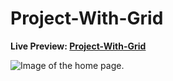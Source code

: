 # Project-With-Grid

**Live Preview: [Project-With-Grid](https://moinsoft.github.io/Project-With-Grid/)**

![Image of the home page.](https://github.com/moinsoft/Project-With-Grid/blob/master/assets/project-with-grid-ss.png)